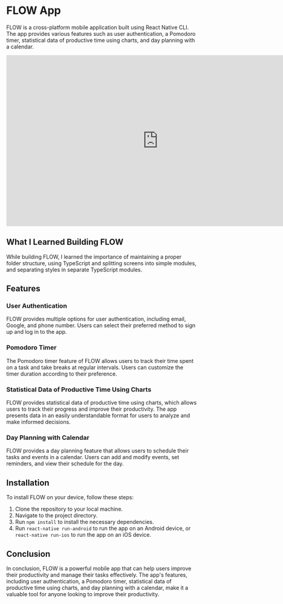 # FLOW App

FLOW is a cross-platform mobile application built using React Native CLI. The app provides various features such as user authentication, a Pomodoro timer, statistical data of productive time using charts, and day planning with a calendar.

<iframe style="border: 1px solid rgba(0, 0, 0, 0.1);" width="800" height="450" src="https://www.figma.com/embed?embed_host=share&url=https%3A%2F%2Fwww.figma.com%2Ffile%2FoZxpQoXpXa0OtuLKtlunLJ%2FPomo---Pomodoro-%2526-Timer-App-UI-Kit-(Community)%3Fnode-id%3D0%253A1%26t%3Dk3yaLaklPcdwo1eM-1" allowfullscreen></iframe>

## What I Learned Building FLOW

While building FLOW, I learned the importance of maintaining a proper folder structure, using TypeScript and splitting screens into simple modules, and separating styles in separate TypeScript modules.

## Features

### User Authentication

FLOW provides multiple options for user authentication, including email, Google, and phone number. Users can select their preferred method to sign up and log in to the app.

### Pomodoro Timer

The Pomodoro timer feature of FLOW allows users to track their time spent on a task and take breaks at regular intervals. Users can customize the timer duration according to their preference.

### Statistical Data of Productive Time Using Charts

FLOW provides statistical data of productive time using charts, which allows users to track their progress and improve their productivity. The app presents data in an easily understandable format for users to analyze and make informed decisions.

### Day Planning with Calendar

FLOW provides a day planning feature that allows users to schedule their tasks and events in a calendar. Users can add and modify events, set reminders, and view their schedule for the day.

## Installation

To install FLOW on your device, follow these steps:

1. Clone the repository to your local machine.
2. Navigate to the project directory.
3. Run `npm install` to install the necessary dependencies.
4. Run `react-native run-android` to run the app on an Android device, or `react-native run-ios` to run the app on an iOS device.

## Conclusion

In conclusion, FLOW is a powerful mobile app that can help users improve their productivity and manage their tasks effectively. The app's features, including user authentication, a Pomodoro timer, statistical data of productive time using charts, and day planning with a calendar, make it a valuable tool for anyone looking to improve their productivity.
